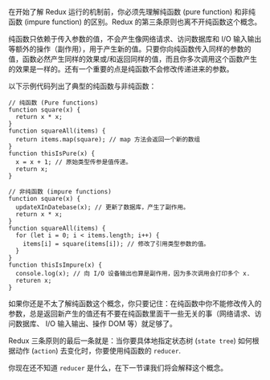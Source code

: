 在开始了解 Redux 运行的机制前，你必须先理解纯函数 (pure function) 和非纯函数 (impure function) 的区别。Redux 的第三条原则也离不开纯函数这个概念。

纯函数只依赖于传入参数的值，不会产生像网络请求、访问数据库和 I/O 输入输出等额外的操作（副作用），用于产生新的值。只要你向纯函数传入同样的参数的值，函数必然产生同样的效果或/和返回同样的值，而且你多次调用这个函数产生的效果是一样的。还有一个重要的点是纯函数不会修改传递进来的参数。

以下示例代码列出了典型的纯函数与非纯函数：
```
// 纯函数 (Pure functions)
function square(x) {
  return x * x;
}
function squareAll(items) {
  return items.map(square); // map 方法会返回一个新的数组
}
function thisIsPure(x) {
  x = x + 1; // 原始类型传参是值传递。
  return x;
}

// 非纯函数 (impure functions)
function square(x) {
  updateXInDatebase(x); // 更新了数据库，产生了副作用。
  return x * x;
}
function squareAll(items) {
  for (let i = 0; i < items.length; i++) {
    items[i] = square(items[i]); // 修改了引用类型参数的值。
  }
}
function thisIsImpure(x) {
  console.log(x); // 向 I/O 设备输出也算是副作用，因为多次调用会打印多个 x.
  returen x;
}
```

如果你还是不太了解纯函数这个概念，你只要记住：在纯函数中你不能修改传入的参数，总是返回新产生的值还有不要在纯函数里面干一些无关的事（网络请求、访问数据库、 I/O 输入输出、操作 DOM 等）就足够了。

Redux 三条原则的最后一条就是：当你要具体地指定状态树 (`state tree`) 如何根据动作 (`action`) 去变化时，你要使用纯函数的 `reducer`.

你现在还不知道 `reducer` 是什么，在下一节课我们将会解释这个概念。
